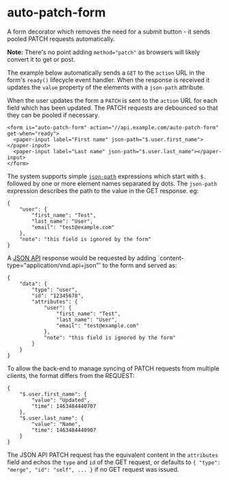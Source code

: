 # auto-patch-form

A form decorator which removes the need for a submit button - it sends pooled PATCH requests automatically.

<b>Note:</b> There's no point adding `method="patch"` as browsers will likely convert it to get or post.

The example below automatically sends a `GET` to the `action` URL in the form's `ready()` lifecycle event handler.
When the response is received it updates the `value` property of the elements with a `json-path` attribute.

When the user updates the form a `PATCH` is sent to the `action` URL for each field which has been updated.
The PATCH requests are debounced so that they can be pooled if necessary.

    <form is="auto-patch-form" action="//api.example.com/auto-patch-form" get-when="ready">
      <paper-input label="First name" json-path="$.user.first_name"></paper-input>
      <paper-input label="Last name" json-path="$.user.last_name"></paper-input>
    </form>

The system supports simple [`json-path`](http://goessner.net/articles/JsonPath/) expressions which start with `$.`
followed by one or more element names separated by dots.  The `json-path` expression describes the path to the value in the GET response. eg:

    {
        "user": {
            "first_name": "Test",
            "last_name": "User",
            "email": "test@example.com"
        },
        "note": "this field is ignored by the form"
    }

A [JSON API](http://jsonapi.org/) response would be requested by adding `content-type="application/vnd.api+json"' to the form and
served as:

    {
        "data": {
            "type": "user",
            "id": "12345678",
            "attributes": {
                "user": {
                    "first_name": "Test",
                    "last_name": "User",
                    "email": "test@example.com"
                },
                "note": "this field is ignored by the form"
            }
        }
    }

To allow the back-end to manage syncing of PATCH requests from multiple clients, the format differs from
 the REQUEST:

    {
        "$.user.first_name": {
            "value": "Updated",
            "time": 1463484440707
        },
        "$.user.last_name": {
            "value": "Name",
            "time": 1463484440907
        }
    }

The JSON API PATCH request has the equivalent content in the `attributes` field and echos the `type` and `id` of the GET
request, or defaults to `{ "type": "merge", "id": "self", ... }` if no GET request was issued.
